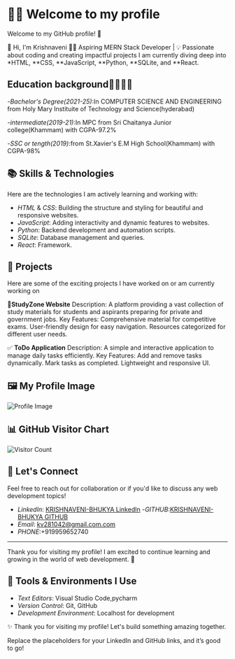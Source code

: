 # 👨‍💻 Welcome to my profile
Welcome to my GitHub profile! 👋 

👋 Hi, I'm Krishnaveni
👩‍💻 Aspiring MERN Stack Developer | 💡 Passionate about coding and creating impactful projects
   I am currently diving deep into *HTML, **CSS, **JavaScript, **Python, **SQLite, and **React.

## Education background👩‍💻🔰🔰

-*Bachelor's Degree(2021-25)*:In COMPUTER SCIENCE AND ENGINEERING from Holy Mary Instituite of Technology and Science(hyderabad)

-*intermediate(2019-21)*:In MPC from Sri Chaitanya Junior college(Khammam) with CGPA-97.2%

-*SSC or tength(2019)*:from St.Xavier's E.M High School(Khammam) with CGPA-98%

## 📚 Skills & Technologies

Here are the technologies I am actively learning and working with:

- *HTML* & *CSS*: Building the structure and styling for beautiful and responsive websites.
- *JavaScript*: Adding interactivity and dynamic features to websites.
- *Python*: Backend development and automation scripts.
- *SQLite*: Database management and queries.
- *React*: Framework.

## 🚀 Projects

Here are some of the exciting projects I have worked on or am currently working on

📘**StudyZone Website**
Description: A platform providing a vast collection of study materials for students and aspirants preparing for private and government jobs.
Key Features:
Comprehensive material for competitive exams.
User-friendly design for easy navigation.
Resources categorized for different user needs.

✅ **ToDo Application**
Description: A simple and interactive application to manage daily tasks efficiently.
Key Features:
Add and remove tasks dynamically.
Mark tasks as completed.
Lightweight and responsive UI.


## 🖼 My Profile Image
![Profile Image](https://res.cloudinary.com/dt2kbh0lm/image/upload/v1734850969/MYPIC1_gwim5r.jpg)  


## 📊 GitHub Visitor Chart

![Visitor Count](https://profile-counter.glitch.me/KRISHNAVENI-BHUKYA/count.svg)  

## 💬 Let's Connect

Feel free to reach out for collaboration or if you'd like to discuss any web development topics!

- *LinkedIn*: [KRISHNAVENI-BHUKYA LinkedIn](https://www.linkedin.com/in/krishnaveni-bhukya-ab6736273?utm_source=share&utm_campaign=share_via&utm_content=profile&utm_medium=android_app)
-*GITHUB*:[KRISHNAVENI-BHUKYA GITHUB]()
- *Email*: kv281042@gmail.com.com
- *PHONE*:+919959652740

---

Thank you for visiting my profile! I am excited to continue learning and growing in the world of web development. 🚀

## 🔧 Tools & Environments I Use

- *Text Editors*: Visual Studio Code,pycharm
- *Version Control*: Git, GitHub
- *Development Environment*: Localhost for development





✨ Thank you for visiting my profile! Let's build something amazing together.

Replace the placeholders for your LinkedIn and GitHub links, and it’s good to go!

